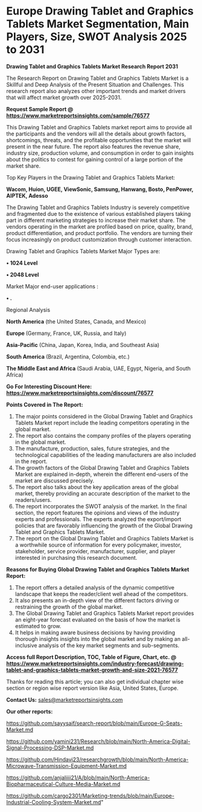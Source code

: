 # Europe Drawing Tablet and Graphics Tablets Market Segmentation, Main Players, Size, SWOT Analysis 2025 to 2031

<strong>Drawing Tablet and Graphics Tablets Market Research Report 2031</strong>

The Research Report on Drawing Tablet and Graphics Tablets Market is a Skillful and Deep Analysis of the Present Situation and Challenges. This research report also analyzes other important trends and market drivers that will affect market growth over 2025-2031.

<strong>Request Sample Report @ <a href=https://www.marketreportsinsights.com/sample/76577>https://www.marketreportsinsights.com/sample/76577</a></strong>

This Drawing Tablet and Graphics Tablets market report aims to provide all the participants and the vendors will all the details about growth factors, shortcomings, threats, and the profitable opportunities that the market will present in the near future. The report also features the revenue share, industry size, production volume, and consumption in order to gain insights about the politics to contest for gaining control of a large portion of the market share.

Top Key Players in the Drawing Tablet and Graphics Tablets Market:

<strong>Wacom, Huion, UGEE, ViewSonic, Samsung, Hanwang, Bosto, PenPower, AIPTEK, Adesso</strong>

The Drawing Tablet and Graphics Tablets Industry is severely competitive and fragmented due to the existence of various established players taking part in different marketing strategies to increase their market share. The vendors operating in the market are profiled based on price, quality, brand, product differentiation, and product portfolio. The vendors are turning their focus increasingly on product customization through customer interaction.

Drawing Tablet and Graphics Tablets Market Major Types are:

<strong>• 1024 Level

• 2048 Level</strong>

Market Major end-user applications :

<strong>• .</strong>

Regional Analysis

</u><strong><b>North America</b></strong> (the United States, Canada, and Mexico)

<strong><b>Europe </b></strong>(Germany, France, UK, Russia, and Italy)

<strong><b>Asia-Pacific</b></strong> (China, Japan, Korea, India, and Southeast Asia)

<strong><b>South America</b></strong> (Brazil, Argentina, Colombia, etc.)

<strong><b>The Middle East and Africa</b></strong> (Saudi Arabia, UAE, Egypt, Nigeria, and South Africa)

<strong>Go For Interesting Discount Here: <a href=https://www.marketreportsinsights.com/discount/76577>https://www.marketreportsinsights.com/discount/76577</a></strong>

<strong>Points Covered in The Report:</strong>
<ol>
  <li>The major points considered in the Global Drawing Tablet and Graphics Tablets Market report include the leading competitors operating in the global market.</li>
  <li>The report also contains the company profiles of the players operating in the global market.</li>
  <li>The manufacture, production, sales, future strategies, and the technological capabilities of the leading manufacturers are also included in the report.</li>
  <li>The growth factors of the Global Drawing Tablet and Graphics Tablets Market are explained in-depth, wherein the different end-users of the market are discussed precisely.</li>
  <li>The report also talks about the key application areas of the global market, thereby providing an accurate description of the market to the readers/users.</li>
  <li>The report incorporates the SWOT analysis of the market. In the final section, the report features the opinions and views of the industry experts and professionals. The experts analyzed the export/import policies that are favorably influencing the growth of the Global Drawing Tablet and Graphics Tablets Market.</li>
  <li>The report on the Global Drawing Tablet and Graphics Tablets Market is a worthwhile source of information for every policymaker, investor, stakeholder, service provider, manufacturer, supplier, and player interested in purchasing this research document.</li>
</ol>
<strong>Reasons for Buying Global Drawing Tablet and Graphics Tablets Market Report:</strong>

<ol>
  <li>The report offers a detailed analysis of the dynamic competitive landscape that keeps the reader/client well ahead of the competitors.</li>
  <li>It also presents an in-depth view of the different factors driving or restraining the growth of the global market.</li>
  <li>The Global Drawing Tablet and Graphics Tablets Market report provides an eight-year forecast evaluated on the basis of how the market is estimated to grow.</li>
  <li>It helps in making aware business decisions by having providing thorough insights insights into the global market and by making an all-inclusive analysis of the key market segments and sub-segments.</li>
</ol>
<strong>Access full Report Description, TOC, Table of Figure, Chart, etc. @ <a href=https://www.marketreportsinsights.com/industry-forecast/drawing-tablet-and-graphics-tablets-market-growth-and-size-2021-76577>https://www.marketreportsinsights.com/industry-forecast/drawing-tablet-and-graphics-tablets-market-growth-and-size-2021-76577</a></strong>


Thanks for reading this article; you can also get individual chapter wise section or region wise report version like Asia, United States, Europe.

<strong>Contact Us:</strong>
sales@marketreportsinsights.com

<strong>Our other reports:</strong>

<a href=https://github.com/sayysaif/search-report/blob/main/Europe-G-Seats-Market.md>https://github.com/sayysaif/search-report/blob/main/Europe-G-Seats-Market.md</a>

<a href=https://github.com/yamini231/Research/blob/main/North-America-Digital-Signal-Processing-DSP-Market.md>https://github.com/yamini231/Research/blob/main/North-America-Digital-Signal-Processing-DSP-Market.md</a>

<a href=https://github.com/Hindavi23/researchgrowth/blob/main/North-America-Microwave-Transmission-Equipment-Market.md>https://github.com/Hindavi23/researchgrowth/blob/main/North-America-Microwave-Transmission-Equipment-Market.md</a>

<a href=https://github.com/anjaliiii21/A/blob/main/North-America-Biopharmaceutical-Culture-Media-Market.md>https://github.com/anjaliiii21/A/blob/main/North-America-Biopharmaceutical-Culture-Media-Market.md</a>

<a href=https://github.com/cargo2301/Marketing-trends/blob/main/Europe-Industrial-Cooling-System-Market.md>https://github.com/cargo2301/Marketing-trends/blob/main/Europe-Industrial-Cooling-System-Market.md</a>"

